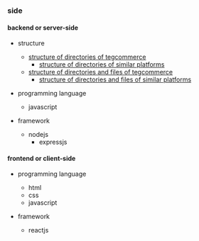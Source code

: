 ### side

#### backend or server-side

* structure
  * [structure of directories of tegcommerce](https://github.com/tegcommerce/tegcommerce-requirement/blob/master/page/tree-of-directories/structure-of-directories-of-tegcommerce.md)
    * [structure of directories of similar platforms](https://github.com/tegcommerce/tegcommerce-requirement/blob/master/page/tree-of-directories/structure-of-directories-of-similar-platforms.md)
  * [structure of directories and files of tegcommerce](https://github.com/tegcommerce/tegcommerce-requirement/blob/master/page/tree-of-directories-and-files/structure-of-directories-and-files-of-tegcommerce.md)
    * [structure of directories and files of similar platforms](https://github.com/tegcommerce/tegcommerce-requirement/blob/master/page/tree-of-directories-and-files/structure-of-directories-and-files-of-similar-platforms.md)

* programming language
  * javascript

* framework
  * nodejs
    * expressjs

#### frontend or client-side

* programming language
  * html
  * css
  * javascript
  
* framework
  * reactjs
